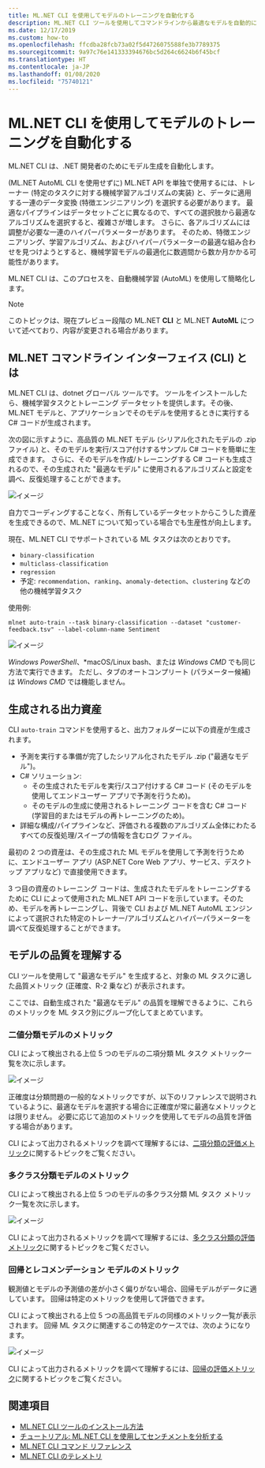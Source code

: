 ```yaml
---
title: ML.NET CLI を使用してモデルのトレーニングを自動化する
description: ML.NET CLI ツールを使用してコマンドラインから最適なモデルを自動的にトレーニングする方法について説明します。
ms.date: 12/17/2019
ms.custom: how-to
ms.openlocfilehash: ffcdba28fcb73a02f5d4726075588fe3b7789375
ms.sourcegitcommit: 9a97c76e141333394676bc5d264c6624b6f45bcf
ms.translationtype: HT
ms.contentlocale: ja-JP
ms.lasthandoff: 01/08/2020
ms.locfileid: "75740121"
---
```

# <a name="automate-model-training-with-the-mlnet-cli"></a>ML.NET CLI を使用してモデルのトレーニングを自動化する

ML.NET CLI は、.NET 開発者のためにモデル生成を自動化します。

(ML.NET AutoML CLI を使用せずに) ML.NET API を単独で使用するには、トレーナー (特定のタスクに対する機械学習アルゴリズムの実装) と、データに適用する一連のデータ変換 (特徴エンジニアリング) を選択する必要があります。 最適なパイプラインはデータセットごとに異なるので、すべての選択肢から最適なアルゴリズムを選択すると、複雑さが増します。 さらに、各アルゴリズムには調整が必要な一連のハイパーパラメーターがあります。 そのため、特徴エンジニアリング、学習アルゴリズム、およびハイパーパラメーターの最適な組み合わせを見つけようとすると、機械学習モデルの最適化に数週間から数か月かかる可能性があります。

ML.NET CLI は、このプロセスを、自動機械学習 (AutoML) を使用して簡略化します。 

> [!NOTE]
> このトピックは、現在プレビュー段階の ML.NET **CLI** と ML.NET **AutoML** について述べており、内容が変更される場合があります。

## <a name="what-is-the-mlnet-command-line-interface-cli"></a>ML.NET コマンドライン インターフェイス (CLI) とは

ML.NET CLI は、dotnet グローバル ツールです。 ツールをインストールしたら、機械学習タスクとトレーニング データセットを提供します。その後、ML.NET モデルと、アプリケーションでそのモデルを使用するときに実行する C# コードが生成されます。

次の図に示すように、高品質の ML.NET モデル (シリアル化されたモデルの .zip ファイル) と、そのモデルを実行/スコア付けするサンプル C# コードを簡単に生成できます。 さらに、そのモデルを作成/トレーニングする C# コードも生成されるので、その生成された "最適なモデル" に使用されるアルゴリズムと設定を調べ、反復処理することができます。

![イメージ](media/automate-training-with-cli/cli-high-level-process.png "ML.NET CLI 内で動作する AutoML エンジン")

自力でコーディングすることなく、所有しているデータセットからこうした資産を生成できるので、ML.NET について知っている場合でも生産性が向上します。

現在、ML.NET CLI でサポートされている ML タスクは次のとおりです。

- `binary-classification`
- `multiclass-classification`
- `regression`
- 予定: `recommendation`、`ranking`、`anomaly-detection`、`clustering` などの他の機械学習タスク

使用例:

```console
mlnet auto-train --task binary-classification --dataset "customer-feedback.tsv" --label-column-name Sentiment
```

![イメージ](media/automate-training-with-cli/cli-model-generation.gif)

*Windows PowerShell*、*macOS/Linux bash、または *Windows CMD* でも同じ方法で実行できます。 ただし、タブのオートコンプリート (パラメーター候補) は *Windows CMD* では機能しません。

## <a name="output-assets-generated"></a>生成される出力資産

CLI `auto-train` コマンドを使用すると、出力フォルダーに以下の資産が生成されます。

- 予測を実行する準備が完了したシリアル化されたモデル .zip ("最適なモデル")。
- C# ソリューション:
  - その生成されたモデルを実行/スコア付けする C# コード (そのモデルを使用してエンドユーザー アプリで予測を行うため)。
  - そのモデルの生成に使用されるトレーニング コードを含む C# コード (学習目的またはモデルの再トレーニングのため)。
- 詳細な構成/パイプラインなど、評価される複数のアルゴリズム全体にわたるすべての反復処理/スイープの情報を含むログ ファイル。

最初の 2 つの資産は、その生成された ML モデルを使用して予測を行うために、エンドユーザー アプリ (ASP.NET Core Web アプリ、サービス、デスクトップ アプリなど) で直接使用できます。

3 つ目の資産のトレーニング コードは、生成されたモデルをトレーニングするために CLI によって使用された ML.NET API コードを示しています。そのため、モデルを再トレーニングし、背後で CLI および ML.NET AutoML エンジンによって選択された特定のトレーナー/アルゴリズムとハイパーパラメーターを調べて反復処理することができます。

## <a name="understanding-the-quality-of-the-model"></a>モデルの品質を理解する

CLI ツールを使用して "最適なモデル" を生成すると、対象の ML タスクに適した品質メトリック (正確度、R-2 乗など) が表示されます。

ここでは、自動生成された "最適なモデル" の品質を理解できるように、これらのメトリックを ML タスク別にグループ化してまとめています。

### <a name="metrics-for-binary-classification-models"></a>二値分類モデルのメトリック

CLI によって検出される上位 5 つのモデルの二項分類 ML タスク メトリック一覧を次に示します。

![イメージ](media/automate-training-with-cli/cli-binary-classification-metrics.png)

正確度は分類問題の一般的なメトリックですが、以下のリファレンスで説明されているように、最適なモデルを選択する場合に正確度が常に最適なメトリックとは限りません。 必要に応じて追加のメトリックを使用してモデルの品質を評価する場合があります。

CLI によって出力されるメトリックを調べて理解するには、[二項分類の評価メトリック](resources/metrics.md#evaluation-metrics-for-binary-classification)に関するトピックをご覧ください。

### <a name="metrics-for-multi-class-classification-models"></a>多クラス分類モデルのメトリック

CLI によって検出される上位 5 つのモデルの多クラス分類 ML タスク メトリック一覧を次に示します。

![イメージ](media/automate-training-with-cli/cli-multiclass-classification-metrics.png)

CLI によって出力されるメトリックを調べて理解するには、[多クラス分類の評価メトリック](resources/metrics.md#evaluation-metrics-for-multi-class-classification)に関するトピックをご覧ください。

### <a name="metrics-for-regression-and-recommendation-models"></a>回帰とレコメンデーション モデルのメトリック

観測値とモデルの予測値の差が小さく偏りがない場合、回帰モデルがデータに適しています。 回帰は特定のメトリックを使用して評価できます。

CLI によって検出される上位 5 つの高品質モデルの同様のメトリック一覧が表示されます。 回帰 ML タスクに関連するこの特定のケースでは、次のようになります。

![イメージ](media/automate-training-with-cli/cli-regression-metrics.png)

CLI によって出力されるメトリックを調べて理解するには、[回帰の評価メトリック](resources/metrics.md#evaluation-metrics-for-regression-and-recommendation)に関するトピックをご覧ください。

## <a name="see-also"></a>関連項目

- [ML.NET CLI ツールのインストール方法](how-to-guides/install-ml-net-cli.md)
- [チュートリアル: ML.NET CLI を使用してセンチメントを分析する](tutorials/sentiment-analysis-cli.md)
- [ML.NET CLI コマンド リファレンス](reference/ml-net-cli-reference.md)
- [ML.NET CLI のテレメトリ](resources/ml-net-cli-telemetry.md)

